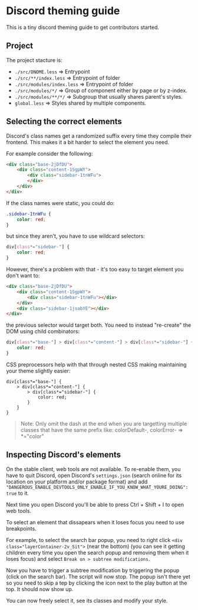 # Discord theming guide

This is a tiny discord theming guide to get contributors started.

## Project

The project stacture is:

- `./src/DNOME.less` => Entrypoint
- `./src/**/index.less` => Entrypoint of folder
- `./src/modules/index.less` => Entrypoint of folder
- `./src/modules/*/` => Group of component either by page or by z-index.
- `./src/modules/**/*/` => Subgroup that usually shares parent's styles.
- `global.less` => Styles shared by multiple components.

## Selecting the correct elements

Discord's class names get a randomized suffix every time they compile their frontend.
This makes it a bit harder to select the element you need.

For example consider the following:

```html
<div class="base-2jDfDU">
    <div class="content-1SgpWY">
        <div class="sidebar-1tnWFu">
        </div>
    </div>
</div>
```

If the class names were static, you could do:

```css
.sidebar-1tnWFu {
    color: red;
}
```

but since they aren't, you have to use wildcard selectors:

```css
div[class*="sidebar-"] {
    color: red;
}
```

However, there's a problem with that - it's too easy to target element you don't want to:

```html
<div class="base-2jDfDU">
    <div class="content-1SgpWY">
        <div class="sidebar-1tnWFu"></div>
    </div>
    <div class="sidebar-1jsabYE"></div>
</div>
```

the previous selector would target both. You need to instead "re-create" the DOM using child combinators:

```css
div[class*="base-"] > div[class*="content-"] > div[class*="sidebar-"] {
    color: red;
}
```

CSS preprocessors help with that through nested CSS making maintaining your theme slightly easier:

```less
div[class*="base-"] {
    > div[class*="content-"] {
        > div[class*="sidebar-"] {
            color: red;
        }
    }
}
```

> Note: Only omit the dash at the end when you are  targetting multiple classes that have the same prefix like: colorDefault-, colorError- => *="color"

## Inspecting Discord's elements

On the stable client, web tools are not available. To re-enable them, you have to quit Discord, open Discord's `settings.json` (search online for its location on your platform and/or package format) and add `"DANGEROUS_ENABLE_DEVTOOLS_ONLY_ENABLE_IF_YOU_KNOW_WHAT_YOURE_DOING": true` to it.

Next time you open Discord you'll be able to press Ctrl + Shift + I to open web tools.

To select an element that dissapears when it loses focus you need to use breakpoints.

For example, to select the search bar popup, you need to right click `<div class="layerContainer-2v_Sit">` (near the bottom) (you can see it getting children every time you open the search popup and removing them when it loses focus) and select `Break on > subtree modifications`.

Now you have to trigger a subtree modification by triggering the popup (click on the search bar). The script will now stop. The popup isn't there yet so you need to skip a tep by clicking the icon next to the play button at the top. It should now show up.

You can now freely select it, see its classes and modify your style.
